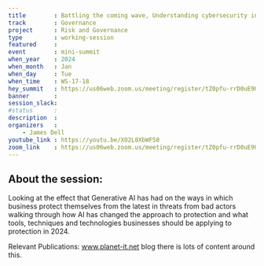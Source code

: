```yaml
---
title        : Battling the coming wave, Understanding cybersecurity in 2024
track        : Governance
project      : Risk and Governance
type         : working-session
featured     :
event        : mini-summit
when_year    : 2024
when_month   : Jan
when_day     : Tue
when_time    : WS-17-18
hey_summit   : https://us06web.zoom.us/meeting/register/tZ0pfu-rrD0uE90-MHAU41GuctStAaFxj3Fl
banner       : 
session_slack:
#status      : 
description  :
organizers   :
    - James Dell     
youtube_link : https://youtu.be/XO2L8XbWF58
zoom_link    : https://us06web.zoom.us/meeting/register/tZ0pfu-rrD0uE90-MHAU41GuctStAaFxj3Fl
---
```


## About the session:
Looking at the effect that Generative AI has had on the ways in which business protect themselves from the latest in threats from bad actors walking through how AI has changed the approach to protection and what tools, techniques and technologies businesses should be applying to protection in 2024.

Relevant Publications:
www.planet-it.net blog there is lots of content around this.
